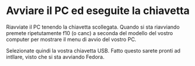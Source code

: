 # Avviare il PC ed eseguite la chiavetta

Riavviate il PC tenendo la chiavetta scollegata. Quando si sta riavviando premete ripetutamente f10 (o canc) a seconda del modello del vostro computer per mostrare il menu di avvio del vostro PC.

Selezionate quindi la vostra chiavetta USB. Fatto questo sarete pronti ad intllare, visto che si sta avviando Fedora.